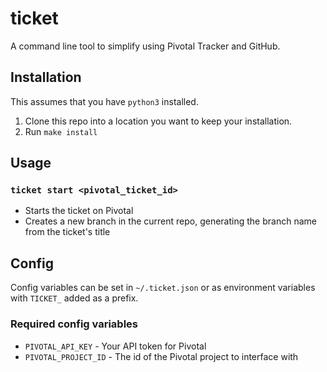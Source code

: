 # ticket

A command line tool to simplify using Pivotal Tracker and GitHub.

## Installation

This assumes that you have `python3` installed.

1. Clone this repo into a location you want to keep your installation.
2. Run `make install`

## Usage

### `ticket start <pivotal_ticket_id>`

* Starts the ticket on Pivotal
* Creates a new branch in the current repo, generating the branch name from the ticket's title

## Config

Config variables can be set in `~/.ticket.json` or as environment variables with `TICKET_` added as a prefix.

### Required config variables

* `PIVOTAL_API_KEY` - Your API token for Pivotal
* `PIVOTAL_PROJECT_ID` - The id of the Pivotal project to interface with
